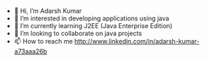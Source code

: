 - 👋 Hi, I’m Adarsh Kumar
- 👀 I’m interested in developing applications using java
- 🌱 I’m currently learning J2EE (Java Enterprise Edition)
- 💞️ I’m looking to collaborate on java projects
- 📫 How to reach me http://www.linkedin.com/in/adarsh-kumar-a73aaa26b

